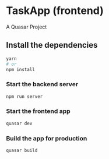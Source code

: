 # TaskApp (frontend)

A Quasar Project

## Install the dependencies
```bash
yarn
# or
npm install
```

### Start the backend server
```bash
npm run server
```

### Start the frontend app
```bash
quasar dev
```


### Build the app for production
```bash
quasar build
```